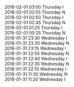 2018-02-01 03:00 Thursday  I  
2018-02-01 02:55 Thursday  N  
2018-02-01 02:50 Thursday  I  
2018-02-01 02:45 Thursday  N  
2018-02-01 01:25 Thursday  I  
2018-02-01 00:25 Thursday  N  
2018-01-31 23:30 Wednesday  I  
2018-01-31 23:20 Wednesday  N  
2018-01-31 23:15 Wednesday  I  
2018-01-31 22:55 Wednesday  N  
2018-01-31 22:40 Wednesday  I  
2018-01-31 22:35 Wednesday  N  
2018-01-31 22:10 Wednesday  I  
2018-01-31 11:30 Wednesday  N  
2018-01-31 11:20 Wednesday  I  
